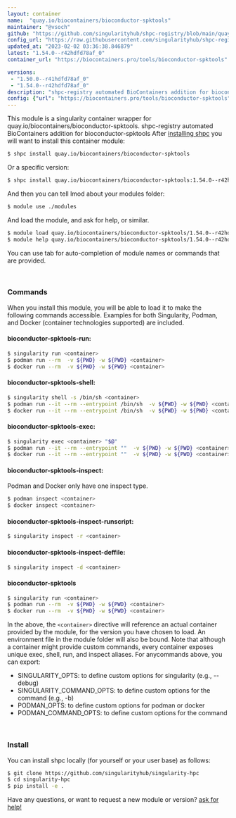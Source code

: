 ```yaml
---
layout: container
name:  "quay.io/biocontainers/bioconductor-spktools"
maintainer: "@vsoch"
github: "https://github.com/singularityhub/shpc-registry/blob/main/quay.io/biocontainers/bioconductor-spktools/container.yaml"
config_url: "https://raw.githubusercontent.com/singularityhub/shpc-registry/main/quay.io/biocontainers/bioconductor-spktools/container.yaml"
updated_at: "2023-02-02 03:36:38.846879"
latest: "1.54.0--r42hdfd78af_0"
container_url: "https://biocontainers.pro/tools/bioconductor-spktools"

versions:
 - "1.50.0--r41hdfd78af_0"
 - "1.54.0--r42hdfd78af_0"
description: "shpc-registry automated BioContainers addition for bioconductor-spktools"
config: {"url": "https://biocontainers.pro/tools/bioconductor-spktools", "maintainer": "@vsoch", "description": "shpc-registry automated BioContainers addition for bioconductor-spktools", "latest": {"1.54.0--r42hdfd78af_0": "sha256:5f3cf187376dee21a27c7626a9e24dfe7fef970b12fe779353dbf0e8a9aa9ca3"}, "tags": {"1.50.0--r41hdfd78af_0": "sha256:1318786d3c76c41d11012576f320d1a7daa601f2a51b2d9b1255366484957082", "1.54.0--r42hdfd78af_0": "sha256:5f3cf187376dee21a27c7626a9e24dfe7fef970b12fe779353dbf0e8a9aa9ca3"}, "docker": "quay.io/biocontainers/bioconductor-spktools"}
---
```


This module is a singularity container wrapper for quay.io/biocontainers/bioconductor-spktools.
shpc-registry automated BioContainers addition for bioconductor-spktools
After [installing shpc](#install) you will want to install this container module:


```bash
$ shpc install quay.io/biocontainers/bioconductor-spktools
```

Or a specific version:

```bash
$ shpc install quay.io/biocontainers/bioconductor-spktools:1.54.0--r42hdfd78af_0
```

And then you can tell lmod about your modules folder:

```bash
$ module use ./modules
```

And load the module, and ask for help, or similar.

```bash
$ module load quay.io/biocontainers/bioconductor-spktools/1.54.0--r42hdfd78af_0
$ module help quay.io/biocontainers/bioconductor-spktools/1.54.0--r42hdfd78af_0
```

You can use tab for auto-completion of module names or commands that are provided.

<br>

### Commands

When you install this module, you will be able to load it to make the following commands accessible.
Examples for both Singularity, Podman, and Docker (container technologies supported) are included.

#### bioconductor-spktools-run:

```bash
$ singularity run <container>
$ podman run --rm  -v ${PWD} -w ${PWD} <container>
$ docker run --rm  -v ${PWD} -w ${PWD} <container>
```

#### bioconductor-spktools-shell:

```bash
$ singularity shell -s /bin/sh <container>
$ podman run --it --rm --entrypoint /bin/sh  -v ${PWD} -w ${PWD} <container>
$ docker run --it --rm --entrypoint /bin/sh  -v ${PWD} -w ${PWD} <container>
```

#### bioconductor-spktools-exec:

```bash
$ singularity exec <container> "$@"
$ podman run --it --rm --entrypoint ""  -v ${PWD} -w ${PWD} <container> "$@"
$ docker run --it --rm --entrypoint ""  -v ${PWD} -w ${PWD} <container> "$@"
```

#### bioconductor-spktools-inspect:

Podman and Docker only have one inspect type.

```bash
$ podman inspect <container>
$ docker inspect <container>
```

#### bioconductor-spktools-inspect-runscript:

```bash
$ singularity inspect -r <container>
```

#### bioconductor-spktools-inspect-deffile:

```bash
$ singularity inspect -d <container>
```



#### bioconductor-spktools

```bash
$ singularity run <container>
$ podman run --rm  -v ${PWD} -w ${PWD} <container>
$ docker run --rm  -v ${PWD} -w ${PWD} <container>
```


In the above, the `<container>` directive will reference an actual container provided
by the module, for the version you have chosen to load. An environment file in the
module folder will also be bound. Note that although a container
might provide custom commands, every container exposes unique exec, shell, run, and
inspect aliases. For anycommands above, you can export:

 - SINGULARITY_OPTS: to define custom options for singularity (e.g., --debug)
 - SINGULARITY_COMMAND_OPTS: to define custom options for the command (e.g., -b)
 - PODMAN_OPTS: to define custom options for podman or docker
 - PODMAN_COMMAND_OPTS: to define custom options for the command

<br>

### Install

You can install shpc locally (for yourself or your user base) as follows:

```bash
$ git clone https://github.com/singularityhub/singularity-hpc
$ cd singularity-hpc
$ pip install -e .
```

Have any questions, or want to request a new module or version? [ask for help!](https://github.com/singularityhub/singularity-hpc/issues)